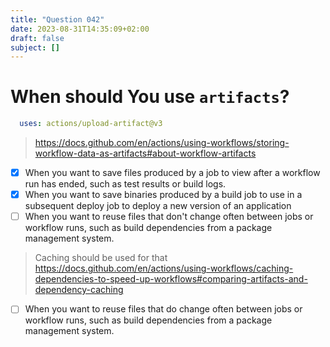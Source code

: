 ```yaml
---
title: "Question 042"
date: 2023-08-31T14:35:09+02:00
draft: false
subject: []
---
```



# When should You use `artifacts`?

```yaml
  uses: actions/upload-artifact@v3
```

> https://docs.github.com/en/actions/using-workflows/storing-workflow-data-as-artifacts#about-workflow-artifacts

- [x] When you want to save files produced by a job to view after a workflow run has ended, such as test results or build logs.
- [x] When you want to save binaries produced by a build job to use in a subsequent deploy job to deploy a new version of an application
- [ ] When you want to reuse files that don't change often between jobs or workflow runs, such as build dependencies from a package management system.
> Caching should be used for that https://docs.github.com/en/actions/using-workflows/caching-dependencies-to-speed-up-workflows#comparing-artifacts-and-dependency-caching
- [ ] When you want to reuse files that do change often between jobs or workflow runs, such as build dependencies from a package management system.
